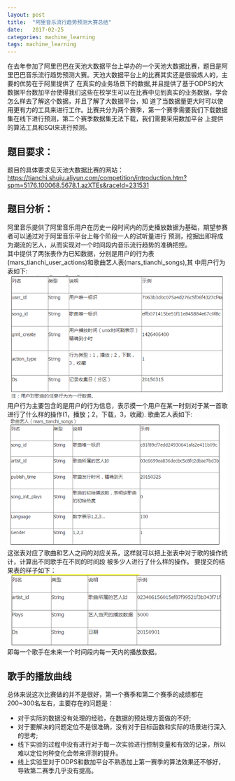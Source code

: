 ```yaml
---
layout: post
title:  "阿里音乐流行趋势预测大赛总结"
date:   2017-02-25
categories: machine_learning  
tags: machine_learning
---
```

在去年参加了阿里巴巴在天池大数据平台上举办的一个天池大数据比赛，题目是阿里巴巴音乐流行趋势预测大赛。天池大数据平台上的比赛其实还是很锻炼人的，主要的优势在于阿里提供了
在真实的业务场景下的数据,并且提供了基于ODPS的大数据平台数加平台使得我们这些在校学生可以在比赛中见到真实的业务数据，学会怎么样去了解这个数据，并且了解了大数据平台，知
道了当数据量更大时可以使用更有力的工具来进行工作。比赛共分为两个赛季，第一个赛季需要我们下载数据集在线下进行预测，第二个赛季数据集无法下载，我们需要采用数加平台
上提供的算法工具和SQl来进行预测。<br>
## 题目要求：
题目的具体要求见天池大数据比赛的网站：
<https://tianchi.shuju.aliyun.com/competition/introduction.htm?spm=5176.100068.5678.1.azXTEs&raceId=231531>
## 题目分析：
阿里音乐提供了阿里音乐用户在历史一段时间内的历史播放数据为基础，期望参赛者可以通过对于阿里音乐平台上每个阶段一人的试听量进行
预测，挖掘出即将成为潮流的艺人，从而实现对一个时间段内音乐流行趋势的准确把控。<br>
其中提供了两张表作为已知数据，分别是用户的行为表(mars_tianchi_user_actions)和歌曲艺人表(mars_tianchi_songs),其
中用户行为表如下:
 ![mars_tianchi_user_actions](/assets/img/mars_tianchi_user_actions.png)
 用户行为主要包含的是用户的行为信息，表示摸一个用户在某一时刻对于某一首歌进行了什么样的操作(1，播放；2，下载，3，收藏).
 歌曲艺人表如下:
 ![mars_tianchi_songs](/assets/img/mars_tianchi_songs.png)
 这张表对应了歌曲和艺人之间的对应关系，这样就可以把上张表中对于歌的操作统计，计算出不同歌手在不同的时间段
 被多少人进行了什么样的操作。
 要提交的结果表的样子如下：
 ![mars_tianchi_artist_plays_predict](/assets/img/mars_tianchi_artist_plays_predict.png)
 即每一个歌手在未来一个时间段内每一天内的播放数据。
 ## 歌手的播放曲线
总体来说这次比赛做的并不是很好，第一个赛季和第二个赛季的成绩都在200~300名左右，主要存在的问题是：
*   对于实际的数据没有处理的经验，在数据的预处理方面做的不好;
*   对于要解决的问题定位不是很准确，没有对于目标函数和实际的场景进行深入的思考;
*   线下实验的过程中没有进行对于每一次实验进行控制变量和有效的记录，所以难以定位何种变化会带来评测的提升。
*   线上实验里对于ODPS和数加平台不熟悉加上第一赛季的算法效果还不够好，导致第二赛季几乎没有提高。
